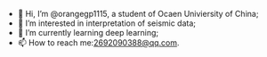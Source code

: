 - 👋 Hi, I’m @orangegp1115, a student of Ocaen Univiersity of China;
- 👀 I’m interested in interpretation of seismic data;
- 🌱 I’m currently learning deep learning;
- 📫 How to reach me:2692090388@qq.com.

<!---
orangegp1115/orangegp1115 is a ✨ special ✨ repository because its `README.md` (this file) appears on your GitHub profile.
You can click the Preview link to take a look at your changes.
--->
